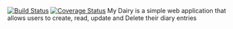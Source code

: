 [![Build Status](https://travis-ci.com/SendiSteve/My-Diary.svg?branch=develop)](https://travis-ci.com/SendiSteve/My-Diary)
[![Coverage Status](https://coveralls.io/repos/github/SendiSteve/My-Diary/badge.svg?branch=develop)](https://coveralls.io/github/SendiSteve/My-Diary?branch=develop)
My Dairy is a simple web application that allows users to create, read, update and Delete their diary entries
